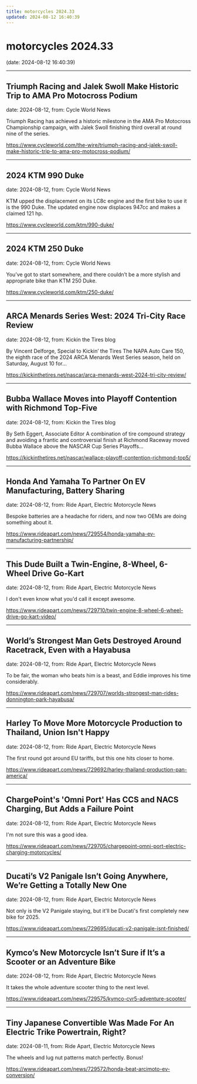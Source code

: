 ```yaml
---
title: motorcycles 2024.33
updated: 2024-08-12 16:40:39
---
```


# motorcycles 2024.33

(date: 2024-08-12 16:40:39)

---

## Triumph Racing and Jalek Swoll Make Historic Trip to AMA Pro Motocross Podium

date: 2024-08-12, from: Cycle World News

Triumph Racing has achieved a historic milestone in the AMA Pro Motocross Championship campaign, with Jalek Swoll finishing third overall at round nine of the series. 

<https://www.cycleworld.com/the-wire/triumph-racing-and-jalek-swoll-make-historic-trip-to-ama-pro-motocross-podium/>

---

## 2024 KTM 990 Duke

date: 2024-08-12, from: Cycle World News

KTM upped the displacement on its LC8c engine and the first bike to use it is the 990 Duke. The updated engine now displaces 947cc and makes a claimed 121 hp. 

<https://www.cycleworld.com/ktm/990-duke/>

---

## 2024 KTM 250 Duke

date: 2024-08-12, from: Cycle World News

You’ve got to start somewhere, and there couldn’t be a more stylish and appropriate bike than KTM 250 Duke. 

<https://www.cycleworld.com/ktm/250-duke/>

---

## ARCA Menards Series West: 2024 Tri-City Race Review

date: 2024-08-12, from: Kickin the Tires blog

By Vincent Delforge, Special to Kickin&#8217; the Tires The NAPA Auto Care 150, the eighth race of the 2024 ARCA Menards West Series season, held on Saturday, August 10 for&#8230;  

<https://kickinthetires.net/nascar/arca-menards-west-2024-tri-city-review/>

---

## Bubba Wallace Moves into Playoff Contention with Richmond Top-Five

date: 2024-08-12, from: Kickin the Tires blog

By Seth Eggert, Associate Editor A combination of tire compound strategy and avoiding a frantic and controversial finish at Richmond Raceway moved Bubba Wallace above the NASCAR Cup Series Playoffs&#8230;  

<https://kickinthetires.net/nascar/wallace-playoff-contention-richmond-top5/>

---

## Honda And Yamaha To Partner On EV Manufacturing, Battery Sharing

date: 2024-08-12, from: Ride Apart, Electric Motorcycle News

Bespoke batteries are a headache for riders, and now two OEMs are doing something about it. 

<https://www.rideapart.com/news/729554/honda-yamaha-ev-manufacturing-partnership/>

---

## This Dude Built a Twin-Engine, 8-Wheel, 6-Wheel Drive Go-Kart

date: 2024-08-12, from: Ride Apart, Electric Motorcycle News

I don't even know what you'd call it except awesome.  

<https://www.rideapart.com/news/729710/twin-engine-8-wheel-6-wheel-drive-go-kart-video/>

---

## World’s Strongest Man Gets Destroyed Around Racetrack, Even with a Hayabusa

date: 2024-08-12, from: Ride Apart, Electric Motorcycle News

To be fair, the woman who beats him is a beast, and Eddie improves his time considerably. 

<https://www.rideapart.com/news/729707/worlds-strongest-man-rides-donnington-park-hayabusa/>

---

## Harley To Move More Motorcycle Production to Thailand, Union Isn't Happy

date: 2024-08-12, from: Ride Apart, Electric Motorcycle News

The first round got around EU tariffs, but this one hits closer to home. 

<https://www.rideapart.com/news/729692/harley-thailand-production-pan-america/>

---

## ChargePoint's 'Omni Port' Has CCS and NACS Charging, But Adds a Failure Point

date: 2024-08-12, from: Ride Apart, Electric Motorcycle News

I'm not sure this was a good idea.  

<https://www.rideapart.com/news/729705/chargepoint-omni-port-electric-charging-motorcycles/>

---

## Ducati’s V2 Panigale Isn’t Going Anywhere, We’re Getting a Totally New One

date: 2024-08-12, from: Ride Apart, Electric Motorcycle News

Not only is the V2 Panigale staying, but it'll be Ducati's first completely new bike for 2025. 

<https://www.rideapart.com/news/729695/ducati-v2-panigale-isnt-finished/>

---

## Kymco’s New Motorcycle Isn’t Sure if It’s a Scooter or an Adventure Bike

date: 2024-08-12, from: Ride Apart, Electric Motorcycle News

It takes the whole adventure scooter thing to the next level.  

<https://www.rideapart.com/news/729575/kymco-cvr5-adventure-scooter/>

---

## Tiny Japanese Convertible Was Made For An Electric Trike Powertrain, Right?

date: 2024-08-11, from: Ride Apart, Electric Motorcycle News

The wheels and lug nut patterns match perfectly. Bonus! 

<https://www.rideapart.com/news/729572/honda-beat-arcimoto-ev-conversion/>

